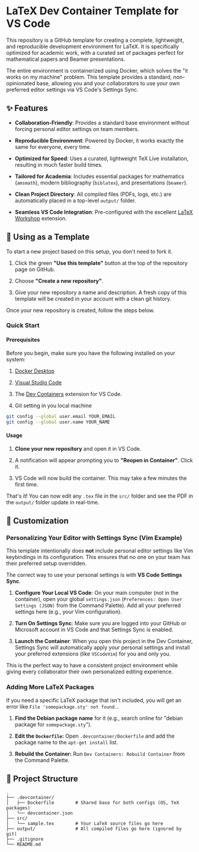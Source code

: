 # LaTeX Dev Container Template for VS Code

This repository is a GitHub template for creating a complete, lightweight, and reproducible development environment for LaTeX. It is specifically optimized for academic work, with a curated set of packages perfect for mathematical papers and Beamer presentations.

The entire environment is containerized using Docker, which solves the "it works on my machine" problem. This template provides a standard, non-opinionated base, allowing you and your collaborators to use your own preferred editor settings via VS Code's Settings Sync.

## ✨ Features

* **Collaboration-Friendly**: Provides a standard base environment without forcing personal editor settings on team members.

* **Reproducible Environment**: Powered by Docker, it works exactly the same for everyone, every time.

* **Optimized for Speed**: Uses a curated, lightweight TeX Live installation, resulting in much faster build times.

* **Tailored for Academia**: Includes essential packages for mathematics (`amsmath`), modern bibliography (`biblatex`), and presentations (`beamer`).

* **Clean Project Directory**: All compiled files (PDFs, logs, etc.) are automatically placed in a top-level `output/` folder.

* **Seamless VS Code Integration**: Pre-configured with the excellent [LaTeX Workshop](https://marketplace.visualstudio.com/items?itemName=James-Yu.latex-workshop) extension.

## 🚀 Using as a Template

To start a new project based on this setup, you don't need to fork it.

1. Click the green **"Use this template"** button at the top of the repository page on GitHub.

2. Choose **"Create a new repository"**.

3. Give your new repository a name and description. A fresh copy of this template will be created in your account with a clean git history.

Once your new repository is created, follow the steps below.

### Quick Start

#### Prerequisites

Before you begin, make sure you have the following installed on your system:

1. [Docker Desktop](https://www.docker.com/products/docker-desktop/)

2. [Visual Studio Code](https://code.visualstudio.com/)

3. The [Dev Containers](https://marketplace.visualstudio.com/items?itemName=ms-vscode-remote.remote-containers) extension for VS Code.

4. Git setting in you local machine

  ```bash
  git config --global user.email YOUR_EMAIL
  git config --global user.name YOUR_NAME
  ```

#### Usage

1. **Clone your new repository** and open it in VS Code.

2. A notification will appear prompting you to **"Reopen in Container"**. Click it.

3. VS Code will now build the container. This may take a few minutes the first time.

That's it! You can now edit any `.tex` file in the `src/` folder and see the PDF in the `output/` folder update in real-time.

## 🔧 Customization

### Personalizing Your Editor with Settings Sync (Vim Example)

This template intentionally does **not** include personal editor settings like Vim keybindings in its configuration. This ensures that no one on your team has their preferred setup overridden.

The correct way to use your personal settings is with **VS Code Settings Sync**.

1. **Configure Your Local VS Code**: On your main computer (not in the container), open your global `settings.json` (`Preferences: Open User Settings (JSON)` from the Command Palette). Add all your preferred settings here (e.g., your Vim configuration).

2. **Turn On Settings Sync**: Make sure you are logged into your GitHub or Microsoft account in VS Code and that Settings Sync is enabled.

3. **Launch the Container**: When you open this project in the Dev Container, Settings Sync will automatically apply your personal settings and install your preferred extensions (like `VSCodeVim`) for you and only you.

This is the perfect way to have a consistent project environment while giving every collaborator their own personalized editing experience.

### Adding More LaTeX Packages

If you need a specific LaTeX package that isn't included, you will get an error like `File 'somepackage.sty' not found.`.

1. **Find the Debian package name** for it (e.g., search online for "debian package for `somepackage.sty`").

2. **Edit the `Dockerfile`:** Open `.devcontainer/Dockerfile` and add the package name to the `apt-get install` list.

3. **Rebuild the Container:** Run `Dev Containers: Rebuild Container` from the Command Palette.


## 📁 Project Structure
```
.
├── .devcontainer/
│   ├── Dockerfile        # Shared base for both configs (OS, TeX packages)
│   └── devcontainer.json
├── src/
│   └── sample.tex        # Your LaTeX source files go here
├── output/               # All compiled files go here (ignored by git)
├── .gitignore
└── README.md
```
